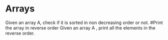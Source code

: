 # Arrays
Given an array A, check if it is sorted in non decreasing order or not.
#Print the array in reverse order
Given an array A , print all the elements in the reverse order.
